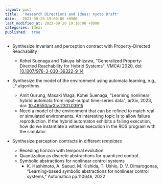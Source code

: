 ```yaml
---
layout: post
title:  "Research Directions and Ideas: Kyoto Draft"
date:   2023-09-20 19:00:00 +0900
last_modified_at: 2023-09-20 19:30:00 +0900
categories: Ideas
published:  true
---
```


+ Synthesize invariant and perception contract with Property-Directed Reachability
  - Kohei Suenaga and Takuya Ishizawa, "Generalized Property-Directed Reachability for Hybrid Systems", VMCAI 2020, doi: [10.1007/978-3-030-39322-9_14](https://doi.org/10.1007/978-3-030-39322-9_14)


+ Synthesize the model of the environment using automata learning, e.g., L* algorithms.
  - Amit Gurung, Masaki Waga, Kohei Suenaga, "Learning nonlinear hybrid automata from input-output time-series data", arXiv, 2023, doi: [10.48550/arXiv.2301.03915](
https://doi.org/10.48550/arXiv.2301.03915)
  - Need a model of the environment that can be refined to match real
    or simulated environments. An interesting topic is to allow
    failure reproduction. If the hybrid automaton exhibits a failing execution, how do we instantiate a witness execution in the ROS program with the simulator.

+ Synthesize perception contracts in different *templates*
  - Receding horizon with temporal evolution
  - Quantization as discrete abstractions for quantized control
  - Symbolic abstractions for nonlinear control systems
    * K. Hashimoto, A. Saoud, M. Kishida, T. Ushio, D. V. Dimarogonas, “Learning-based symbolic abstractions for nonlinear control systems,” Automatica pp.110646, 2022
